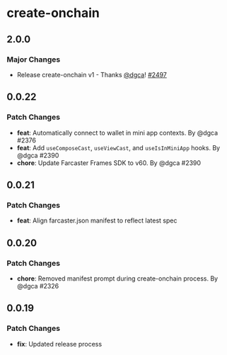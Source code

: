 # create-onchain

## 2.0.0

### Major Changes

- Release create-onchain v1 - Thanks [@dgca](https://github.com/dgca)! [#2497](https://github.com/coinbase/onchainkit/pull/2497)

## 0.0.22

### Patch Changes

- **feat**: Automatically connect to wallet in mini app contexts. By @dgca #2376
- **feat**: Add `useComposeCast`, `useViewCast`, and `useIsInMiniApp` hooks. By @dgca #2390
- **chore**: Update Farcaster Frames SDK to v60. By @dgca #2390

## 0.0.21

### Patch Changes

- **feat**: Align farcaster.json manifest to reflect latest spec

## 0.0.20

### Patch Changes

- **chore**: Removed manifest prompt during create-onchain process. By @dgca #2326

## 0.0.19

### Patch Changes

- **fix**: Updated release process
